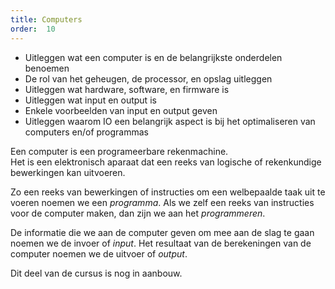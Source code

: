 ```yaml
---
title: Computers
order:  10
---
```


<Goals>

 - Uitleggen wat een computer is en de belangrijkste onderdelen benoemen
 - De rol van het geheugen, de processor, en opslag uitleggen
 - Uitleggen wat hardware, software, en firmware is
 - Uitleggen wat input en output is
 - Enkele voorbeelden van input en output geven
 - Uitleggen waarom IO een belangrijk aspect is bij het optimaliseren van computers en/of programmas

</Goals>

Een computer is een programeerbare rekenmachine.  
Het is een elektronisch aparaat dat een reeks van logische of 
rekenkundige bewerkingen kan uitvoeren. 

Zo een reeks van bewerkingen of instructies om een welbepaalde taak uit
te voeren noemen we een _programma_. 
Als we zelf een reeks van instructies voor de computer maken, dan zijn
we aan het _programmeren_.

De informatie die we aan de computer geven om mee aan de slag te gaan
noemen we de invoer of _input_. Het resultaat van de berekeningen van de
computer noemen we de uitvoer of _output_.


<ReadMore />


<Fixme>
Dit deel van de cursus is nog in aanbouw.
</Fixme>
